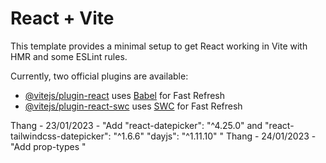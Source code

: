 # React + Vite

This template provides a minimal setup to get React working in Vite with HMR and some ESLint rules.

Currently, two official plugins are available:

- [@vitejs/plugin-react](https://github.com/vitejs/vite-plugin-react/blob/main/packages/plugin-react/README.md) uses [Babel](https://babeljs.io/) for Fast Refresh
- [@vitejs/plugin-react-swc](https://github.com/vitejs/vite-plugin-react-swc) uses [SWC](https://swc.rs/) for Fast Refresh

Thang - 23/01/2023 - "Add "react-datepicker": "^4.25.0" and "react-tailwindcss-datepicker": "^1.6.6" "dayjs": "^1.11.10" "
Thang - 24/01/2023 - "Add prop-types "
